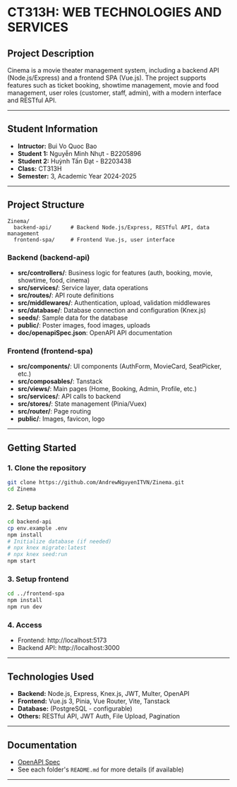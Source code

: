 # CT313H: WEB TECHNOLOGIES AND SERVICES

## Project Description

Cinema is a movie theater management system, including a backend API (Node.js/Express) and a frontend SPA (Vue.js). The project supports features such as ticket booking, showtime management, movie and food management, user roles (customer, staff, admin), with a modern interface and RESTful API.

---

## Student Information

- **Intructor:** Bui Vo Quoc Bao
- **Student 1:** Nguyễn Minh Nhựt - B2205896
- **Student 2:** Huỳnh Tấn Đạt - B2203438
- **Class:** CT313H
- **Semester:** 3, Academic Year 2024-2025

---

## Project Structure

```
Zinema/
  backend-api/      # Backend Node.js/Express, RESTful API, data management
  frontend-spa/     # Frontend Vue.js, user interface
```

### Backend (backend-api)

- **src/controllers/**: Business logic for features (auth, booking, movie, showtime, food, cinema)
- **src/services/**: Service layer, data operations
- **src/routes/**: API route definitions
- **src/middlewares/**: Authentication, upload, validation middlewares
- **src/database/**: Database connection and configuration (Knex.js)
- **seeds/**: Sample data for the database
- **public/**: Poster images, food images, uploads
- **doc/openapiSpec.json**: OpenAPI API documentation

### Frontend (frontend-spa)

- **src/components/**: UI components (AuthForm, MovieCard, SeatPicker, etc.)
- **src/composables/**: Tanstack
- **src/views/**: Main pages (Home, Booking, Admin, Profile, etc.)
- **src/services/**: API calls to backend
- **src/stores/**: State management (Pinia/Vuex)
- **src/router/**: Page routing
- **public/**: Images, favicon, logo

---

## Getting Started

### 1. Clone the repository

```bash
git clone https://github.com/AndrewNguyenITVN/Zinema.git
cd Zinema
```

### 2. Setup backend

```bash
cd backend-api
cp env.example .env
npm install
# Initialize database (if needed)
# npx knex migrate:latest
# npx knex seed:run
npm start
```

### 3. Setup frontend

```bash
cd ../frontend-spa
npm install
npm run dev
```

### 4. Access

- Frontend: http://localhost:5173
- Backend API: http://localhost:3000

---

## Technologies Used

- **Backend:** Node.js, Express, Knex.js, JWT, Multer, OpenAPI
- **Frontend:** Vue.js 3, Pinia, Vue Router, Vite, Tanstack
- **Database:** (PostgreSQL - configurable)
- **Others:** RESTful API, JWT Auth, File Upload, Pagination

---

## Documentation

- [OpenAPI Spec](backend-api/doc/openapiSpec.json)
- See each folder's `README.md` for more details (if available)

---
